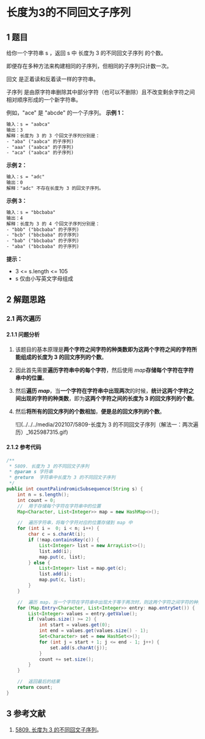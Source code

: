 # 长度为3的不同回文子序列

## 1 题目

给你一个字符串 s ，返回 s 中 长度为 3 的不同回文子序列 的个数。

即便存在多种方法来构建相同的子序列，但相同的子序列只计数一次。

回文 是正着读和反着读一样的字符串。

子序列 是由原字符串删除其中部分字符（也可以不删除）且不改变剩余字符之间相对顺序形成的一个新字符串。

例如，"ace" 是 "abcde" 的一个子序列。
**示例 1：**

```txt
输入：s = "aabca"
输出：3
解释：长度为 3 的 3 个回文子序列分别是：
- "aba" ("aabca" 的子序列)
- "aaa" ("aabca" 的子序列)
- "aca" ("aabca" 的子序列)
```

**示例 2：**

```txt
输入：s = "adc"
输出：0
解释："adc" 不存在长度为 3 的回文子序列。
```

**示例 3：**

```txt
输入：s = "bbcbaba"
输出：4
解释：长度为 3 的 4 个回文子序列分别是：
- "bbb" ("bbcbaba" 的子序列)
- "bcb" ("bbcbaba" 的子序列)
- "bab" ("bbcbaba" 的子序列)
- "aba" ("bbcbaba" 的子序列)
```

**提示：**

* 3 <= s.length <= 105
* s 仅由小写英文字母组成

## 2 解题思路

### 2.1 两次遍历

#### 2.1.1 问题分析

1. 该题目的基本原理是**两个字符之间字符的种类数即为这两个字符之间的字符所能组成的长度为 3 的回文序列的个数**。
2. 因此首先需要**遍历字符串中的每个字符**，然后使用 $map$**存储每个字符在字符串中的位置**。
3. 然后**遍历 $map$**，当**一个字符在字符串中出现两次**的时候，**统计这两个字符之间出现的字符的种类数**，即为**这两个字符之间的长度为 3 的回文序列的个数**。
4. 然后**将所有的回文序列的个数相加**，**便是总的回文序列的个数**。
   
   ![](../../../media/202107/5809-长度为 3 的不同回文子序列（解法一：两次遍历）_1625987315.gif)

#### 2.1.2 参考代码

```java
/**
 * 5809. 长度为 3 的不同回文子序列
 * @param s 字符串
 * @return  字符串中长度为 3 的不同回文子序列
 */
public int countPalindromicSubsequence(String s) {
    int n = s.length();
    int count = 0;
    //  用于存储每个字符在字符串中的位置
    Map<Character, List<Integer>> map = new HashMap<>();

    //  遍历字符串，将每个字符对应的位置存储到 map 中
    for (int i =  0; i < n; i++) {
        char c = s.charAt(i);
        if (!map.containsKey(c)) {
            List<Integer> list = new ArrayList<>();
            list.add(i);
            map.put(c, list);
        } else {
            List<Integer> list = map.get(c);
            list.add(i);
            map.put(c, list);
        }
    }

    //  遍历 map，当一个字符在字符串中出现大于等于两次时，则这两个字符之间字符的种类数就是这两个字符之间的回文序列个数，最后将所有的回文序列个数相加，便是总的回文序列个数
    for (Map.Entry<Character, List<Integer>> entry: map.entrySet()) {
        List<Integer> values = entry.getValue();
        if (values.size() >= 2) {
            int start = values.get(0);
            int end = values.get(values.size() - 1);
            Set<Character> set = new HashSet<>();
            for (int j = start + 1; j <= end - 1; j++) {
                set.add(s.charAt(j));
            }
            count += set.size();
        }
    }

    //  返回最后的结果
    return count;
}
```

## 3 参考文献

1. [5809. 长度为 3 的不同回文子序列](https://leetcode-cn.com/problems/unique-length-3-palindromic-subsequences)。

